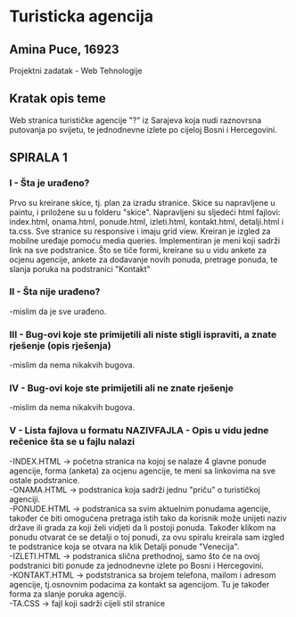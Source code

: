 # Turisticka agencija

## Amina Puce, 16923
Projektni zadatak - Web Tehnologije

## Kratak opis teme
Web stranica turističke agencije "?" iz Sarajeva koja nudi raznovrsna putovanja po svijetu, te jednodnevne izlete po cijeloj Bosni i Hercegovini. 

## SPIRALA 1

### I  - Šta je urađeno?
Prvo su kreirane skice, tj. plan za izradu stranice. Skice su napravljene u paintu, i priložene su u folderu "skice". Napravljeni su sljedeći html fajlovi: index.html, onama.html, ponude.html, izleti.html, kontakt.html, detalji.html i ta.css. Sve stranice su responsive i imaju grid view. Kreiran je izgled za mobilne uređaje pomoću media queries. Implementiran je meni koji sadrži link na sve podstranice.
Što se tiče formi, kreirane su u vidu ankete za ocjenu agencije, ankete za dodavanje novih ponuda, pretrage ponuda, te slanja poruka na podstranici "Kontakt" 

### II  - Šta nije urađeno?
-mislim da je sve urađeno.

### III - Bug-ovi koje ste primijetili ali niste stigli ispraviti, a znate rješenje (opis rješenja)
-mislim da nema nikakvih bugova.

### IV  - Bug-ovi koje ste primijetili ali ne znate rješenje
-mislim da nema nikakvih bugova.

### V  - Lista fajlova u formatu NAZIVFAJLA - Opis u vidu jedne rečenice šta se u fajlu nalazi

-INDEX.HTML -> početna stranica na kojoj se nalaze 4 glavne ponude agencije, forma (anketa) za ocjenu agencije, te meni sa linkovima na sve ostale podstranice.  
-ONAMA.HTML -> podstranica koja sadrži jednu "priču" o turističkoj agenciji.  
-PONUDE.HTML -> podstranica sa svim aktuelnim ponudama agencije, također će biti omogućena pretraga istih tako da korisnik može unijeti naziv države ili grada za koji želi vidjeti da li postoji ponuda. Također klikom na ponudu otvarat će se detalji o toj ponudi, za ovu spiralu kreirala sam izgled te podstranice koja se otvara na klik Detalji ponude "Venecija".  
-IZLETI.HTML -> podstranica slična prethodnoj, samo što će na ovoj podstranici biti ponude za jednodnevne izlete po Bosni i Hercegovini.  
-KONTAKT.HTML -> podststranica sa brojem telefona, mailom i adresom agencije, tj.osnovnim podacima za kontakt sa agencijom. Tu je također forma za slanje poruka agenciji.  
-TA.CSS -> fajl koji sadrži cijeli stil stranice  
